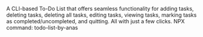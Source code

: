 A CLI-based To-Do List that offers seamless functionality for adding tasks, deleting tasks, deleting all tasks, editing tasks, viewing tasks, marking tasks as completed/uncompleted, and quitting. All with just a few clicks. NPX command: todo-list-by-anas
